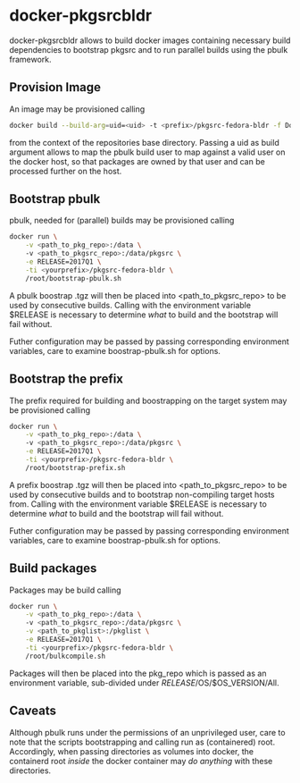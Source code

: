 # docker-pkgsrcbldr

docker-pkgsrcbldr allows to build docker images containing necessary build
dependencies to bootstrap pkgsrc and to run parallel builds using the pbulk
framework.

## Provision Image

An image may be provisioned calling
```bash
docker build --build-arg=uid=<uid> -t <prefix>/pkgsrc-fedora-bldr -f Dockerfile.fedora .
```
from the context of the repositories base directory. Passing a uid as build
argument allows to map the pbulk build user to map against a valid user on the
docker host, so that packages are owned by that user and can be processed
further on the host.

## Bootstrap pbulk

pbulk, needed for (parallel) builds may be provisioned calling
```bash
docker run \
    -v <path_to_pkg_repo>:/data \ 
    -v <path_to_pkgsrc_repo>:/data/pkgsrc \
    -e RELEASE=2017Q1 \
    -ti <yourprefix>/pkgsrc-fedora-bldr \
    /root/bootstrap-pbulk.sh
```
A pbulk boostrap .tgz will then be placed into <path_to_pkgsrc_repo> to be
used by consecutive builds. Calling with the environment variable $RELEASE is
necessary to determine _what_ to build and the bootstrap will fail without.

Futher configuration may be passed by passing corresponding environment
variables, care to examine boostrap-pbulk.sh for options.

## Bootstrap the prefix

The prefix required for building and boostrapping on the target system may be
provisioned calling
```bash
docker run \
    -v <path_to_pkg_repo>:/data \ 
    -v <path_to_pkgsrc_repo>:/data/pkgsrc \
    -e RELEASE=2017Q1 \
    -ti <yourprefix>/pkgsrc-fedora-bldr \
    /root/bootstrap-prefix.sh
```
A prefix boostrap .tgz will then be placed into <path_to_pkgsrc_repo> to be
used by consecutive builds and to bootstrap non-compiling target hosts from.
Calling with the environment variable $RELEASE is necessary to determine
_what_ to build and the bootstrap will fail without.

Futher configuration may be passed by passing corresponding environment
variables, care to examine boostrap-pbulk.sh for options.

## Build packages

Packages may be build calling
```bash
docker run \
    -v <path_to_pkg_repo>:/data \ 
    -v <path_to_pkgsrc_repo>:/data/pkgsrc \
    -v <path_to_pkglist>:/pkglist \
    -e RELEASE=2017Q1 \
    -ti <yourprefix>/pkgsrc-fedora-bldr \
    /root/bulkcompile.sh
```
Packages will then be placed into the pkg_repo which is passed as an
environment variable, sub-divided under $RELEASE/$OS/$OS_VERSION/All.

## Caveats

Although pbulk runs under the permissions of an unprivileged user, care to
note that the scripts bootstrapping and calling run as (containered) root.
Accordingly, when passing directories as volumes into docker, the containerd
root _inside_ the docker container may _do anything_ with these directories.
